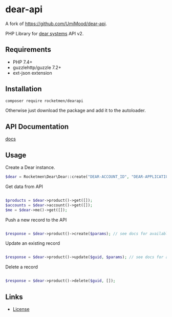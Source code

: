 # dear-api

A fork of https://github.com/UmiMood/dear-api.

PHP Library for [dear systems](https://dearinventory.docs.apiary.io) API v2.

## Requirements

* PHP 7.4+
* guzzlehttp/guzzle 7.2+
* ext-json extension

## Installation

```bash
composer require rocketmen/dearapi
```

Otherwise just download the package and add it to the autoloader.

## API Documentation
[docs](https://dearinventory.docs.apiary.io)

## Usage


Create a Dear instance.
```php
$dear = Rocketmen\Dear\Dear::create("DEAR-ACCOUNT_ID", "DEAR-APPLICATION-KEY");
```

Get data from API
```php

$products = $dear->product()->get([]);
$accounts = $dear->account()->get([]);
$me = $dear->me()->get([]);

```

Push a new record to the API
```php

$response = $dear->product()->create($params); // see docs for available parameters

```

Update an existing record
```php

$response = $dear->product()->update($guid, $params); // see docs for available parameters

```

Delete a record
```php

$response = $dear->product()->delete($guid, []);

```

## Links ##
 * [License](./LICENSE)
